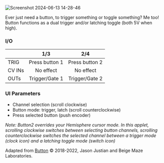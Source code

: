 ![Screenshot 2024-06-13 14-28-46](https://github.com/djphazer/O_C-Phazerville/assets/109086194/d31c6ca2-ed59-4808-b9b0-0d8578081582)

Ever just need a button, to trigger something or toggle something? Me too! Button functions as a dual trigger and/or latching toggle (both 5V when high).

### I/O

|        |      1/3       |      2/4       |
| ------ | :------------: | :------------: |
| TRIG   | Press button 1 | Press button 2 |
| CV INs |   No effect    |   No effect    |
| OUTs   | Trigger/Gate 1 | Trigger/Gate 2 |

### UI Parameters
* Channel selection (scroll clockwise)
* Button mode: trigger, latch (scroll counterclockwise)
* Press selected button (push encoder)

_Note: Button2 overrides your Hemisphere cursor mode. In this applet, scrolling clockwise switches between selecting button channels, scrolling counterclockwise switches the selected channel between a trigger mode (clock icon) and a latching toggle mode (switch icon)_


Adapted from [Button](https://github.com/Chysn/O_C-HemisphereSuite/wiki/Button) © 2018-2022, Jason Justian and Beige Maze Laboratories. 
